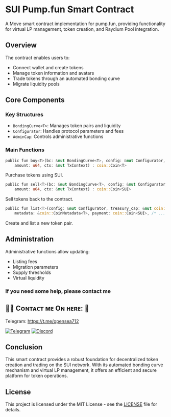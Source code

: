 # SUI Pump.fun Smart Contract

A Move smart contract implementation for pump.fun, providing functionality for virtual LP management, token creation, and Raydium Pool integration.

## Overview

The contract enables users to:
- Connect wallet and create tokens
- Manage token information and avatars
- Trade tokens through an automated bonding curve
- Migrate liquidity pools

## Core Components

### Key Structures
- `BondingCurve<T>`: Manages token pairs and liquidity
- `Configurator`: Handles protocol parameters and fees
- `AdminCap`: Controls administrative functions

### Main Functions

```rust
public fun buy<T>(bc: &mut BondingCurve<T>, config: &mut Configurator, payment: coin::Coin<SUI>, 
    amount: u64, ctx: &mut TxContext) : coin::Coin<T>
```
Purchase tokens using SUI.

```rust
public fun sell<T>(bc: &mut BondingCurve<T>, config: &mut Configurator, tokens: coin::Coin<T>, 
    amount: u64, ctx: &mut TxContext) : coin::Coin<SUI>
```
Sell tokens back to the contract.

```rust
public fun list<T>(config: &mut Configurator, treasury_cap: &mut coin::TreasuryCap<T>, 
    metadata: &coin::CoinMetadata<T>, payment: coin::Coin<SUI>, /* ... */) : BondingCurve<T>
```
Create and list a new token pair.

## Administration

Administrative functions allow updating:
- Listing fees
- Migration parameters
- Supply thresholds
- Virtual liquidity

### If you need some help, please contact me
## 🙋‍♂️ Cᴏɴᴛᴀᴄᴛ ᴍᴇ Oɴ ʜᴇʀᴇ: 👋 ##

Telegram: https://t.me/opensea712

<div style={{display : flex ; justify-content : space-evenly}}> 
    <a href="https://t.me/opensea712" target="_blank"><img alt="Telegram"
        src="https://img.shields.io/badge/Telegram-26A5E4?style=for-the-badge&logo=telegram&logoColor=white"/></a>
    <a href="https://discordapp.com/users/343286332446998530" target="_blank"><img alt="Discord"
        src="https://img.shields.io/badge/Discord-7289DA?style=for-the-badge&logo=discord&logoColor=white"/></a>
</div>

## Conclusion

This smart contract provides a robust foundation for decentralized token creation and trading on the SUI network. With its automated bonding curve mechanism and virtual LP management, it offers an efficient and secure platform for token operations.

## License

This project is licensed under the MIT License - see the [LICENSE](LICENSE) file for details.